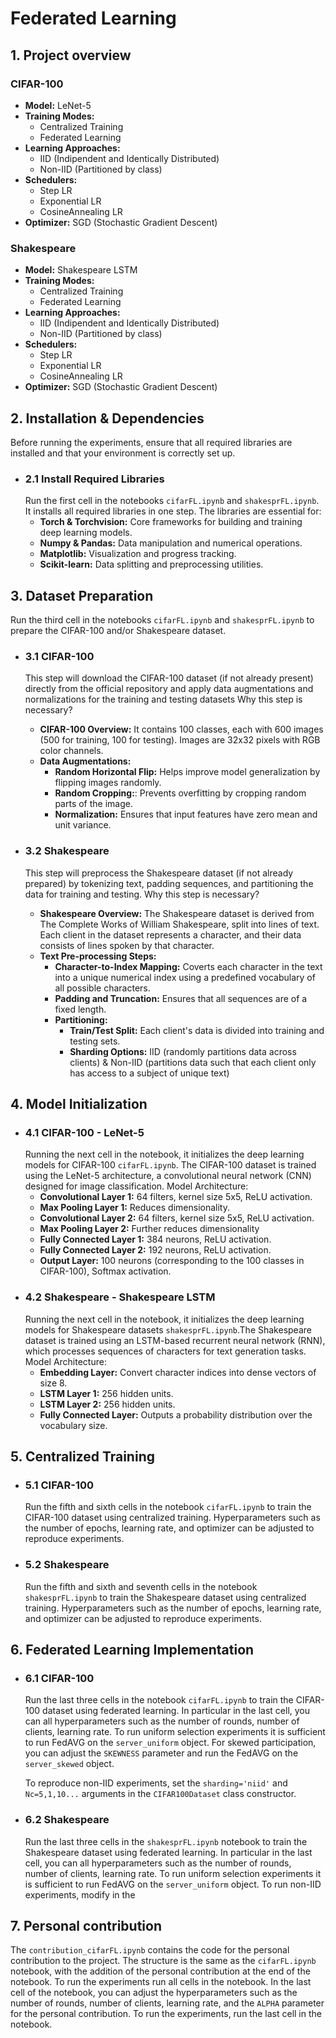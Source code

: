 # Federated Learning

## 1. Project overview
### CIFAR-100
 - **Model:** LeNet-5
 - **Training Modes:**
    - Centralized Training
    - Federated Learning
- **Learning Approaches:**
    - IID (Indipendent and Identically Distributed)
    - Non-IID (Partitioned by class)
- **Schedulers:**
    - Step LR
    - Exponential LR
    - CosineAnnealing LR
- **Optimizer:** SGD (Stochastic Gradient Descent)

### Shakespeare
 - **Model:** Shakespeare LSTM
 - **Training Modes:**
    - Centralized Training
    - Federated Learning
- **Learning Approaches:**
    - IID (Indipendent and Identically Distributed)
    - Non-IID (Partitioned by class)
- **Schedulers:**
    - Step LR
    - Exponential LR
    - CosineAnnealing LR
- **Optimizer:** SGD (Stochastic Gradient Descent)

## 2. Installation & Dependencies
Before running the experiments, ensure that all required libraries are installed and that your environment is correctly set up.
- ### 2.1 Install Required Libraries
    Run the first cell in the notebooks `cifarFL.ipynb` and `shakesprFL.ipynb`. It installs all required libraries in one step.
    The libraries are essential for: 
    - **Torch & Torchvision:** Core frameworks for building and training deep learning models.
    - **Numpy & Pandas:** Data manipulation and numerical operations.
    - **Matplotlib:** Visualization and progress tracking.
    - **Scikit-learn:** Data splitting and preprocessing utilities.

## 3. Dataset Preparation
 Run the third cell in the notebooks `cifarFL.ipynb` and `shakesprFL.ipynb` to prepare the CIFAR-100 and/or Shakespeare dataset.
- ### 3.1 CIFAR-100
   
    This step will download the CIFAR-100 dataset (if not already present) directly from the official repository and apply data augmentations and normalizations for the training and testing datasets
    Why this step is necessary?
    - **CIFAR-100 Overview:** It contains 100 classes, each with 600 images (500 for training, 100 for testing).
    Images are 32x32 pixels with RGB color channels.
    - **Data Augmentations:**
        - **Random Horizontal Flip:** Helps improve model generalization by flipping images randomly.
        - **Random Cropping:**: Prevents overfitting by cropping random parts of the image.
        - **Normalization:** Ensures that input features have zero mean and unit variance.

- ### 3.2 Shakespeare
    This step will preprocess the Shakespeare dataset (if not already prepared) by tokenizing text, padding sequences, and partitioning the data for training and testing.
    Why this step is necessary?
    - **Shakespeare Overview:**
       The Shakespeare dataset is derived from The Complete Works of William Shakespeare, split into lines of text. Each client in the dataset represents a character, and their data consists of lines spoken by that character.
    - **Text Pre-processing Steps:**
        - **Character-to-Index Mapping:** Coverts each character in the text into a unique numerical index using a predefined vocabulary of all possible characters.
        - **Padding and Truncation:** Ensures that all sequences are of a fixed length.
        - **Partitioning:**
            - **Train/Test Split:** Each client's data is divided into training and testing sets.
            - **Sharding Options:**
            IID (randomly partitions data across clients) & Non-IID (partitions data such that each client only has access to a subject of unique text)

## 4. Model Initialization 
 - ### 4.1 CIFAR-100 - LeNet-5
    Running the next cell in the notebook, it initializes the deep learning models for CIFAR-100 `cifarFL.ipynb`. The CIFAR-100 dataset is trained using the LeNet-5 architecture, a convolutional neural network (CNN) designed for image classification.
    Model Architecture:
    - **Convolutional Layer 1:** 64 filters, kernel size 5x5, ReLU activation.
    - **Max Pooling Layer 1:** Reduces dimensionality.
    - **Convolutional Layer 2:** 64 filters, kernel size 5x5, ReLU activation.
    - **Max Pooling Layer 2:** Further reduces dimensionality
    - **Fully Connected Layer 1:** 384 neurons, ReLU activation.
    - **Fully Connected Layer 2:** 192 neurons, ReLU activation.
    - **Output Layer:** 100 neurons (corresponding to the 100 classes in CIFAR-100), Softmax activation.
- ### 4.2 Shakespeare - Shakespeare LSTM
    Running the next cell in the notebook, it initializes the deep learning models for Shakespeare datasets `shakesprFL.ipynb`.The Shakespeare dataset is trained using an LSTM-based recurrent neural network (RNN), which processes sequences of characters for text generation tasks.
    Model Architecture:
    - **Embedding Layer:** Convert character indices into dense vectors of size 8.
    - **LSTM Layer 1:** 256 hidden units.
    - **LSTM Layer 2:** 256 hidden units.
    - **Fully Connected Layer:** Outputs a probability distribution over the vocabulary size.

## 5. Centralized Training
 - ### 5.1 CIFAR-100
     Run the fifth and sixth cells in the notebook `cifarFL.ipynb` to train the CIFAR-100 dataset using centralized training.
     Hyperparameters such as the number of epochs, learning rate, and optimizer can be adjusted to reproduce experiments.
 - ### 5.2 Shakespeare 
    Run the fifth and sixth and seventh cells in the notebook `shakesprFL.ipynb` to train the Shakespeare dataset using centralized training.
    Hyperparameters such as the number of epochs, learning rate, and optimizer can be adjusted to reproduce experiments.

## 6. Federated Learning Implementation
 - ### 6.1 CIFAR-100
    Run the last three cells in the notebook `cifarFL.ipynb` to train the CIFAR-100 dataset using federated learning. In particular in the last cell, you can all hyperparameters such as the number of rounds, number of clients, learning rate. To run uniform selection experiments it is sufficient to run FedAVG on the `server_uniform` object.
    For skewed participation, you can adjust the `SKEWNESS` parameter and run the FedAVG on the `server_skewed` object.

    To reproduce non-IID experiments, set the `sharding='niid'` and `Nc=5,1,10...` arguments in the `CIFAR100Dataset` class constructor.
 - ### 6.2 Shakespeare   
    Run the last three cells in the `shakesprFL.ipynb` notebook to train the Shakespeare dataset using federated learning. In particular in the last cell, you can all hyperparameters such as the number of rounds, number of clients, learning rate. To run uniform selection experiments it is sufficient to run FedAVG on the `server_uniform` object.
    To run non-IID experiments, modify in the 


## 7. Personal contribution

The `contribution_cifarFL.ipynb` contains the code for the personal contribution to the project.  The structure is the same as the `cifarFL.ipynb` notebook, with the addition of the personal contribution at the end of the notebook. To run the experiments run all cells in the notebook. In the last cell of the notebook, you can adjust the hyperparameters such as the number of rounds, number of clients, learning rate, and the `ALPHA` parameter for the personal contribution. To run the experiments, run the last cell in the notebook.